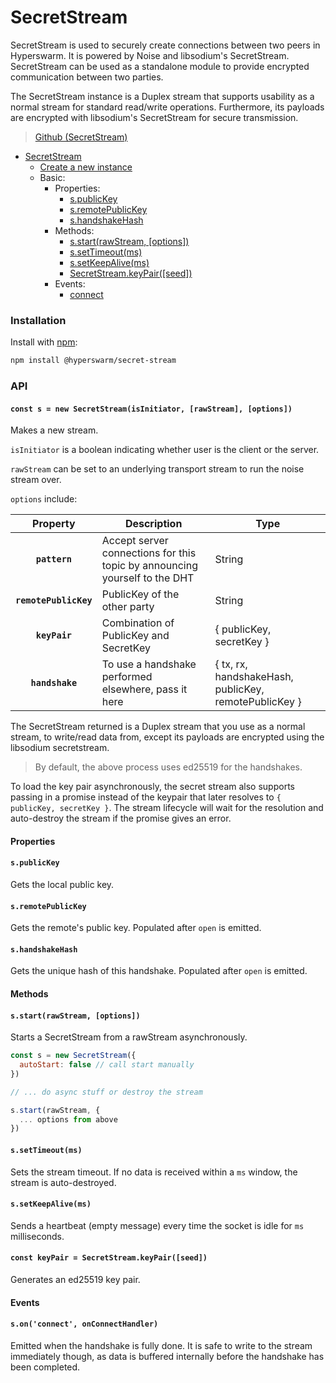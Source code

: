 # SecretStream

SecretStream is used to securely create connections between two peers in Hyperswarm. It is powered by Noise and libsodium's SecretStream. SecretStream can be used as a standalone module to provide encrypted communication between two parties.

The SecretStream instance is a Duplex stream that supports usability as a normal stream for standard read/write operations. Furthermore, its payloads are encrypted with libsodium's SecretStream for secure transmission.

>[Github (SecretStream)](https://github.com/holepunchto/hyperswarm-secret-stream)

* [SecretStream](secretstream.md#installation)
  * [Create a new instance](secretstream.md#const-s--new-secretstreamisinitiator-rawstream-options)
  * Basic:
    * Properties:
      * [s.publicKey](secretstream.md#spublickey)
      * [s.remotePublicKey](secretstream.md#sremotepublickey)
      * [s.handshakeHash](secretstream.md#shandshakehash)
    * Methods:
      * [s.start(rawStream, \[options\])](secretstream.md#sstartrawstream-options)
      * [s.setTimeout(ms)](secretstream.md#ssettimeoutms)
      * [s.setKeepAlive(ms)](secretstream.md#ssetkeepalivems)
      * [SecretStream.keyPair(\[seed\])](secretstream.md#const-keypair--secretstreamkeypairseed)
    * Events:
      * [connect](secretstream.md#sonconnect-onconnecthandler)

### Installation

Install with [npm](https://www.npmjs.com/):

```bash
npm install @hyperswarm/secret-stream
```

### API

#### **`const s = new SecretStream(isInitiator, [rawStream], [options])`**

Makes a new stream.

`isInitiator` is a boolean indicating whether user is the client or the server.

`rawStream` can be set to an underlying transport stream to run the noise stream over.

`options` include:

|        Property       | Description                                                                | Type                                                  |
| :-------------------: | -------------------------------------------------------------------------- | ----------------------------------------------------- |
|     **`pattern`**     | Accept server connections for this topic by announcing yourself to the DHT | String                                                |
| **`remotePublicKey`** | PublicKey of the other party                                               | String                                                |
|     **`keyPair`**     | Combination of PublicKey and SecretKey                                     | { publicKey, secretKey }                              |
|    **`handshake`**    | To use a handshake performed elsewhere, pass it here                       | { tx, rx, handshakeHash, publicKey, remotePublicKey } |

The SecretStream returned is a Duplex stream that you use as a normal stream, to write/read data from, except its payloads are encrypted using the libsodium secretstream.

> By default, the above process uses ed25519 for the handshakes.

To load the key pair asynchronously, the secret stream also supports passing in a promise instead of the keypair that later resolves to `{ publicKey, secretKey }`. The stream lifecycle will wait for the resolution and auto-destroy the stream if the promise gives an error.

#### Properties

#### **`s.publicKey`**

Gets the local public key.

#### **`s.remotePublicKey`**

Gets the remote's public key. Populated after `open` is emitted.

#### **`s.handshakeHash`**

Gets the unique hash of this handshake. Populated after `open` is emitted.

#### Methods

#### **`s.start(rawStream, [options])`**

Starts a SecretStream from a rawStream asynchronously.

```javascript
const s = new SecretStream({
  autoStart: false // call start manually
})

// ... do async stuff or destroy the stream

s.start(rawStream, {
  ... options from above
})
```

#### **`s.setTimeout(ms)`**

Sets the stream timeout. If no data is received within a `ms` window, the stream is auto-destroyed.

#### **`s.setKeepAlive(ms)`**

Sends a heartbeat (empty message) every time the socket is idle for `ms` milliseconds.

#### **`const keyPair = SecretStream.keyPair([seed])`**

Generates an ed25519 key pair.

#### Events

#### **`s.on('connect', onConnectHandler)`**

Emitted when the handshake is fully done. It is safe to write to the stream immediately though, as data is buffered internally before the handshake has been completed.

